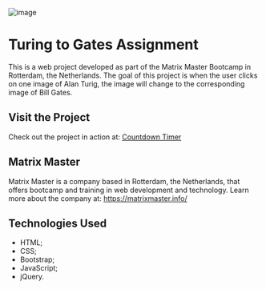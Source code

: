 ![image](https://github.com/francielleabreu/matrix-master-turing-to-gates/assets/106924001/0a69ab3e-a337-4d44-805c-50e717eb1673)
<!DOCTYPE html>
<html>
<head>
    <meta charset="UTF-8">
</head>
<body>
    <h1>Turing to Gates Assignment</h1>
    <p>This is a web project developed as part of the Matrix Master Bootcamp in Rotterdam, the Netherlands. The goal of this project is when the user clicks on one image of Alan Turig, the image will change to the corresponding image of Bill Gates.</p>
    <h2>Visit the Project</h2>
    <p>Check out the project in action at: <a href="https://francielleabreu.github.io/matrix-master-turing-to-gates/">Countdown Timer</a></p>
    <h2>Matrix Master</h2>
    <p>Matrix Master is a company based in Rotterdam, the Netherlands, that offers bootcamp and training in web development and technology. Learn more about the company at: <a href="https://matrixmaster.info/">https://matrixmaster.info/</a></p>
    <h2>Technologies Used</h2>
    <ul>
        <li>HTML;</li>
        <li>CSS;</li>
        <li>Bootstrap;</li>
        <li>JavaScript;</li>
        <li>jQuery.</li>
    </ul>
</body>
</html>
